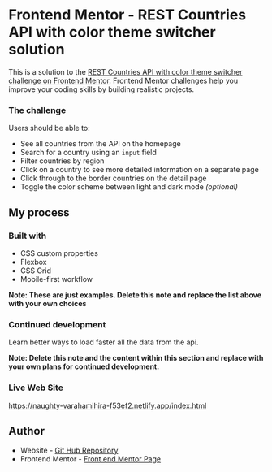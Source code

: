 # Frontend Mentor - REST Countries API with color theme switcher solution

This is a solution to the [REST Countries API with color theme switcher challenge on Frontend Mentor](https://www.frontendmentor.io/challenges/rest-countries-api-with-color-theme-switcher-5cacc469fec04111f7b848ca). Frontend Mentor challenges help you improve your coding skills by building realistic projects. 

### The challenge

Users should be able to:

- See all countries from the API on the homepage
- Search for a country using an `input` field
- Filter countries by region
- Click on a country to see more detailed information on a separate page
- Click through to the border countries on the detail page
- Toggle the color scheme between light and dark mode *(optional)*

## My process

### Built with

- CSS custom properties
- Flexbox
- CSS Grid
- Mobile-first workflow

**Note: These are just examples. Delete this note and replace the list above with your own choices**


### Continued development

Learn better ways to load faster all the data from the api.

**Note: Delete this note and the content within this section and replace with your own plans for continued development.**

### Live Web Site
https://naughty-varahamihira-f53ef2.netlify.app/index.html


## Author

- Website - [Git Hub Repository](https://github.com/adiltonss)
- Frontend Mentor - [Front end Mentor Page](https://www.frontendmentor.io/profile/adiltonss)
